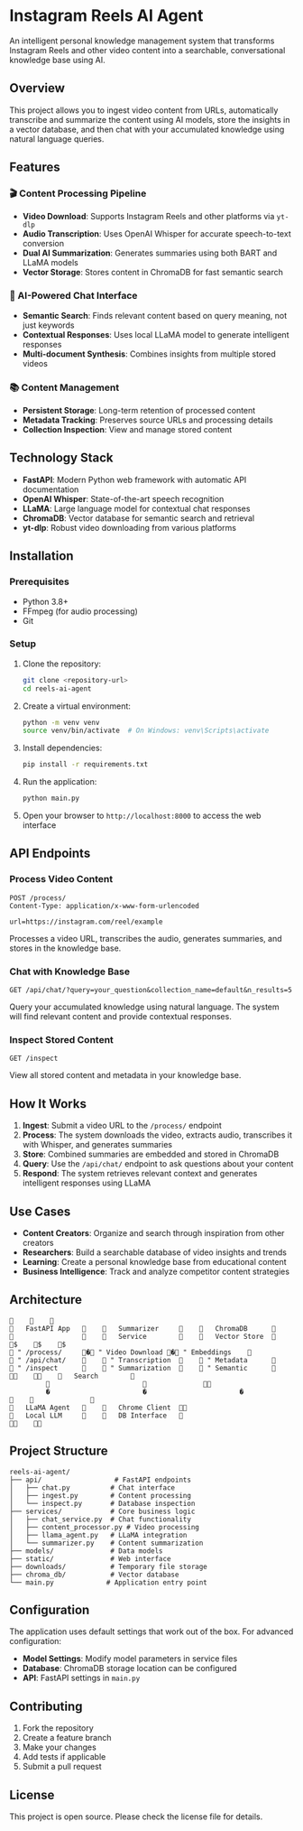 # Instagram Reels AI Agent

An intelligent personal knowledge management system that transforms Instagram Reels and other video content into a searchable, conversational knowledge base using AI.

## Overview

This project allows you to ingest video content from URLs, automatically transcribe and summarize the content using AI models, store the insights in a vector database, and then chat with your accumulated knowledge using natural language queries.

## Features

### 🎬 Content Processing Pipeline
- **Video Download**: Supports Instagram Reels and other platforms via `yt-dlp`
- **Audio Transcription**: Uses OpenAI Whisper for accurate speech-to-text conversion
- **Dual AI Summarization**: Generates summaries using both BART and LLaMA models
- **Vector Storage**: Stores content in ChromaDB for fast semantic search

### 🤖 AI-Powered Chat Interface
- **Semantic Search**: Finds relevant content based on query meaning, not just keywords
- **Contextual Responses**: Uses local LLaMA model to generate intelligent responses
- **Multi-document Synthesis**: Combines insights from multiple stored videos

### 📚 Content Management
- **Persistent Storage**: Long-term retention of processed content
- **Metadata Tracking**: Preserves source URLs and processing details
- **Collection Inspection**: View and manage stored content

## Technology Stack

- **FastAPI**: Modern Python web framework with automatic API documentation
- **OpenAI Whisper**: State-of-the-art speech recognition
- **LLaMA**: Large language model for contextual chat responses
- **ChromaDB**: Vector database for semantic search and retrieval
- **yt-dlp**: Robust video downloading from various platforms

## Installation

### Prerequisites
- Python 3.8+
- FFmpeg (for audio processing)
- Git

### Setup
1. Clone the repository:
   ```bash
   git clone <repository-url>
   cd reels-ai-agent
   ```

2. Create a virtual environment:
   ```bash
   python -m venv venv
   source venv/bin/activate  # On Windows: venv\Scripts\activate
   ```

3. Install dependencies:
   ```bash
   pip install -r requirements.txt
   ```

4. Run the application:
   ```bash
   python main.py
   ```

5. Open your browser to `http://localhost:8000` to access the web interface

## API Endpoints

### Process Video Content
```http
POST /process/
Content-Type: application/x-www-form-urlencoded

url=https://instagram.com/reel/example
```

Processes a video URL, transcribes the audio, generates summaries, and stores in the knowledge base.

### Chat with Knowledge Base
```http
GET /api/chat/?query=your_question&collection_name=default&n_results=5
```

Query your accumulated knowledge using natural language. The system will find relevant content and provide contextual responses.

### Inspect Stored Content
```http
GET /inspect
```

View all stored content and metadata in your knowledge base.

## How It Works

1. **Ingest**: Submit a video URL to the `/process/` endpoint
2. **Process**: The system downloads the video, extracts audio, transcribes it with Whisper, and generates summaries
3. **Store**: Combined summaries are embedded and stored in ChromaDB
4. **Query**: Use the `/api/chat/` endpoint to ask questions about your content
5. **Respond**: The system retrieves relevant context and generates intelligent responses using LLaMA

## Use Cases

- **Content Creators**: Organize and search through inspiration from other creators
- **Researchers**: Build a searchable database of video insights and trends
- **Learning**: Create a personal knowledge base from educational content
- **Business Intelligence**: Track and analyze competitor content strategies

## Architecture

```
                                                            
   FastAPI App          Summarizer            ChromaDB      
                        Service               Vector Store  
                 $                      $                     $
 " /process/        � " Video Download    � " Embeddings    
 " /api/chat/         " Transcription       " Metadata      
 " /inspect           " Summarization       " Semantic      
                                              Search        
                                                               
         �                       �                       �
                                                     
   LLaMA Agent          Chrome Client                
   Local LLM            DB Interface   
                                       
```

## Project Structure

```
reels-ai-agent/
├── api/                  # FastAPI endpoints
│   ├── chat.py          # Chat interface
│   ├── ingest.py        # Content processing
│   └── inspect.py       # Database inspection
├── services/            # Core business logic
│   ├── chat_service.py  # Chat functionality
│   ├── content_processor.py # Video processing
│   ├── llama_agent.py   # LLaMA integration
│   └── summarizer.py    # Content summarization
├── models/              # Data models
├── static/              # Web interface
├── downloads/           # Temporary file storage
├── chroma_db/           # Vector database
└── main.py             # Application entry point
```

## Configuration

The application uses default settings that work out of the box. For advanced configuration:

- **Model Settings**: Modify model parameters in service files
- **Database**: ChromaDB storage location can be configured
- **API**: FastAPI settings in `main.py`

## Contributing

1. Fork the repository
2. Create a feature branch
3. Make your changes
4. Add tests if applicable
5. Submit a pull request

## License

This project is open source. Please check the license file for details.